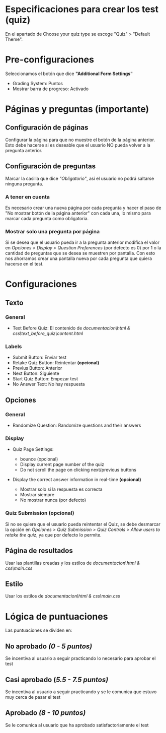 # Especificaciones para crear los test (quiz)

En el apartado de Choose your quiz type se escoge "Quiz" > "Default Theme".

# Pre-configuraciones

Seleccionamos el botón que dice **"Additional Form Settings"**

- Grading System: Puntos
- Mostrar barra de progreso: Activado

# Páginas y preguntas (importante)

## Configuración de páginas

Configurar la página para que no muestre el botón de la página anterior. Esto debe hacerse si es deseable que el usuario NO pueda volver a la pregunta anterior.

## Configuración de preguntas

Marcar la casilla que dice *"Obligatorio"*, así el usuario no podrá saltarse ninguna pregunta.

### A tener en cuenta

Es necesario crear una nueva página por cada pregunta y hacer el paso de "No mostrar botón de la página anterior" con cada una, lo mismo para marcar cada pregunta como obligatoria.

### Mostrar solo una pregunta por página
Si se desea que el usuario pueda ir a la pregunta anterior modifica el valor en _Opciones > Display > Question Preferences_ (por defecto es 0) por 1 o la cantidad de preguntas que se desea se muestren por pantalla. Con esto nos ahorramos crear una pantalla nueva por cada pregunta que quiera hacerse en el test.

# Configuraciones

## Texto

### General

- Text Before Quiz: El contenido de *documentacion\html & css\text_before_quiz\content.html*

### Labels
- Submit Button: Enviar test
- Retake Quiz Button: Reintentar **(opcional)**
- Previus Button: Anterior
- Next Button: Siguiente
- Start Quiz Button: Empezar test
- No Answer Text: No hay respuesta

##  Opciones

### General

- Randomize Question: Randomize questions and their answers

### Display

- Quiz Page Settings: 
    - bounce (opcional)
    - Display current page number of the quiz
    - Do not scroll the page on clicking next/previous buttons

- Display the correct answer information in real-time **(opcional)**
    - Mostrar solo si la respuesta es correcta 
    - Mostrar siempre
    - No mostrar nunca (por defecto)

### Quiz Submission **(opcional)**

Si no se quiere que el usuario pueda reintentar el Quiz, se debe desmarcar la opción en _Opciones > Quiz Submission > Quiz Controls > Allow users to retake the quiz_, ya que por defecto lo permite.

## Página de resultados

Usar las plantillas creadas y los estilos de *documentacion\html & css\main.css*

## Estilo

Usar los estilos de *documentacion\html & css\main.css*  

# Lógica de puntuaciones

Las puntuaciones se dividen en:

## No aprobado *(0 - 5 puntos)*
Se incentiva al usuario a seguir practicando lo necesario para aprobar el test

## Casi aprobado (*5.5 - 7.5 puntos)*
Se incentiva al usuario a seguir practicando y se le comunica que estuvo muy cerca de pasar el test

## Aprobado *(8 - 10 puntos)*
Se le comunica al usuario que ha aprobado satisfactoriamente el test